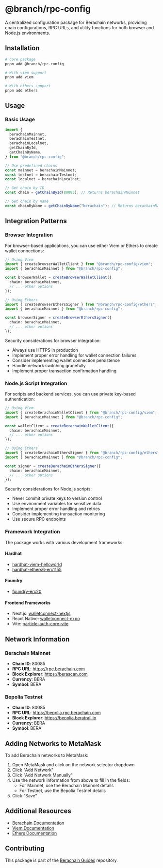 # @branch/rpc-config

A centralized configuration package for Berachain networks, providing chain configurations, RPC URLs, and utility functions for both browser and Node.js environments.

## Installation

```bash
# Core package
pnpm add @branch/rpc-config

# With viem support
pnpm add viem

# With ethers support
pnpm add ethers
```

## Usage

### Basic Usage

```typescript
import {
  berachainMainnet,
  berachainTestnet,
  berachainLocalnet,
  getChainById,
  getChainByName,
} from "@branch/rpc-config";

// Use predefined chains
const mainnet = berachainMainnet;
const testnet = berachainTestnet;
const localnet = berachainLocalnet;

// Get chain by ID
const chain = getChainById(80085); // Returns berachainMainnet

// Get chain by name
const chainByName = getChainByName("berachain"); // Returns berachainMainnet
```

## Integration Patterns

### Browser Integration

For browser-based applications, you can use either Viem or Ethers to create wallet connections:

```typescript
// Using Viem
import { createBrowserWalletClient } from "@branch/rpc-config/viem";
import { berachainMainnet } from "@branch/rpc-config";

const browserWallet = createBrowserWalletClient({
  chain: berachainMainnet,
  // ... other options
});

// Using Ethers
import { createBrowserEthersSigner } from "@branch/rpc-config/ethers";
import { berachainMainnet } from "@branch/rpc-config";

const browserSigner = createBrowserEthersSigner({
  chain: berachainMainnet,
  // ... other options
});
```

Security considerations for browser integration:

- Always use HTTPS in production
- Implement proper error handling for wallet connection failures
- Consider implementing wallet connection persistence
- Handle network switching gracefully
- Implement proper transaction confirmation handling

### Node.js Script Integration

For scripts and backend services, you can use private key-based authentication:

```typescript
// Using Viem
import { createBerachainWalletClient } from "@branch/rpc-config/viem";
import { berachainMainnet } from "@branch/rpc-config";

const walletClient = createBerachainWalletClient({
  chain: berachainMainnet,
  // ... other options
});

// Using Ethers
import { createBerachainEthersSigner } from "@branch/rpc-config/ethers";
import { berachainMainnet } from "@branch/rpc-config";

const signer = createBerachainEthersSigner({
  chain: berachainMainnet,
  // ... other options
});
```

Security considerations for Node.js scripts:

- Never commit private keys to version control
- Use environment variables for sensitive data
- Implement proper error handling and retries
- Consider implementing transaction monitoring
- Use secure RPC endpoints

### Framework Integration

The package works with various development frameworks:

#### Hardhat

- [hardhat-viem-helloworld](../../apps/hardhat-viem-helloworld)
- [hardhat-ethers6-erc1155](../../apps/hardhat-ethers6-erc1155)

#### Foundry

- [foundry-erc20](../../apps/foundry-erc20)

#### Frontend Frameworks

- Next.js: [walletconnect-nextjs](../../apps/walletconnect-nextjs)
- React Native: [walletconnect-expo](../../apps/walletconnect-expo)
- Vite: [particle-auth-core-vite](../../apps/particle-auth-core-vite)

## Network Information

### Berachain Mainnet

- **Chain ID**: 80085
- **RPC URL**: https://rpc.berachain.com
- **Block Explorer**: https://berascan.com
- **Currency**: BERA
- **Symbol**: BERA

### Bepolia Testnet

- **Chain ID**: 80085
- **RPC URL**: https://bepolia.rpc.berachain.com
- **Block Explorer**: https://bepolia.beratrail.io
- **Currency**: BERA
- **Symbol**: BERA

## Adding Networks to MetaMask

To add Berachain networks to MetaMask:

1. Open MetaMask and click on the network selector dropdown
2. Click "Add Network"
3. Click "Add Network Manually"
4. Use the network information from above to fill in the fields:
   - For Mainnet, use the Berachain Mainnet details
   - For Testnet, use the Bepolia Testnet details
5. Click "Save"

## Additional Resources

- [Berachain Documentation](https://docs.berachain.com/)
- [Viem Documentation](https://viem.sh)
- [Ethers Documentation](https://docs.ethers.org/v6/)

## Contributing

This package is part of the [Berachain Guides](https://github.com/berachain/guides) repository.

